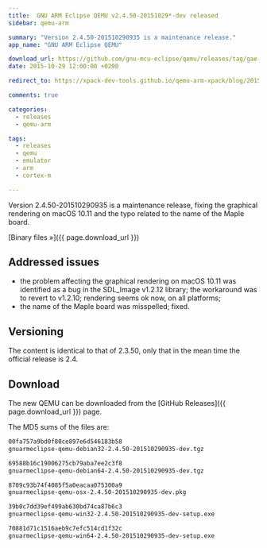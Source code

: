 ```yaml
---
title:  GNU ARM Eclipse QEMU v2.4.50-20151029*-dev released
sidebar: qemu-arm

summary: "Version 2.4.50-201510290935 is a maintenance release."
app_name: "GNU ARM Eclipse QEMU"

download_url: https://github.com/gnu-mcu-eclipse/qemu/releases/tag/gae-2.4.50-20151029/
date: 2015-10-29 12:00:00 +0200

redirect_to: https://xpack-dev-tools.github.io/qemu-arm-xpack/blog/2015/10/29/qemu-v2-4-50-20151029-released/

comments: true

categories:
  - releases
  - qemu-arm

tags:
  - releases
  - qemu
  - emulator
  - arm
  - cortex-m

---
```


Version 2.4.50-201510290935 is a maintenance release, fixing the graphical rendering on macOS 10.11 and the typo related to the name of the Maple board.

[Binary files »]({{ page.download_url }})

## Addressed issues

* the problem affecting the graphical rendering on macOS 10.11 was identified as a bug in the SDL_Image v1.2.12 library; the workaround was to revert to v1.2.10; rendering seems ok now, on all platforms;
* the name of the Maple board was misspelled; fixed.

## Versioning

The content is identical to that of 2.3.50, only that in the mean time the official release is 2.4.

## Download

The new QEMU can be downloaded from the [GitHub Releases]({{ page.download_url }}) page.

The MD5 sums of the files are:

```txt
00fa757a9bd0f80ce897e6d546183b58
gnuarmeclipse-qemu-debian32-2.4.50-201510290935-dev.tgz

69588b16c19006275cb79aba7ee2c3f8
gnuarmeclipse-qemu-debian64-2.4.50-201510290935-dev.tgz

8709c93b74f4085f5a0eacaa075300a9
gnuarmeclipse-qemu-osx-2.4.50-201510290935-dev.pkg

39b0c7dd39ef499ab630bd74ca87b6c3
gnuarmeclipse-qemu-win32-2.4.50-201510290935-dev-setup.exe

70881d71c1516aeb9c7efc514cd1f32c
gnuarmeclipse-qemu-win64-2.4.50-201510290935-dev-setup.exe

```
